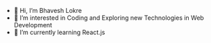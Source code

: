 - 👋 Hi, I’m Bhavesh Lokre
- 👀 I’m interested in Coding and Exploring new Technologies in Web Development
- 🌱 I’m currently learning React.js
<!--- 💞️ I’m looking to collaborate on ...
- 📫 How to reach me ...--->

<!---
bhavesh1235/bhavesh1235 is a ✨ special ✨ repository because its `README.md` (this file) appears on your GitHub profile.
You can click the Preview link to take a look at your changes.
--->
